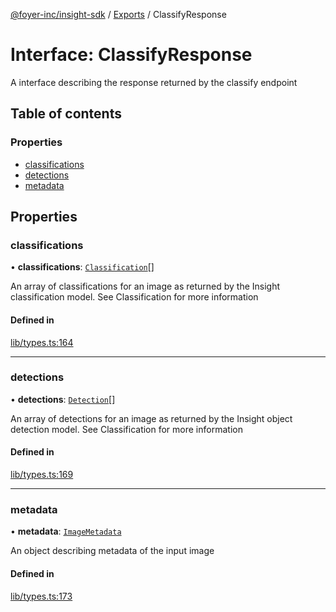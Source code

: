 [@foyer-inc/insight-sdk](../../README.md) / [Exports](../modules.md) / ClassifyResponse

# Interface: ClassifyResponse

A interface describing the response returned by the classify endpoint

## Table of contents

### Properties

- [classifications](ClassifyResponse.md#classifications)
- [detections](ClassifyResponse.md#detections)
- [metadata](ClassifyResponse.md#metadata)

## Properties

### classifications

• **classifications**: [`Classification`](Classification.md)[]

An array of classifications for an image as returned by the Insight classification model.
See Classification for more information

#### Defined in

[lib/types.ts:164](https://github.com/Foyer-Inc/insight-sdk/blob/9a7f1f1/src/lib/types.ts#L164)

___

### detections

• **detections**: [`Detection`](Detection.md)[]

An array of detections for an image as returned by the Insight object detection model.
See Classification for more information

#### Defined in

[lib/types.ts:169](https://github.com/Foyer-Inc/insight-sdk/blob/9a7f1f1/src/lib/types.ts#L169)

___

### metadata

• **metadata**: [`ImageMetadata`](ImageMetadata.md)

An object describing metadata of the input image

#### Defined in

[lib/types.ts:173](https://github.com/Foyer-Inc/insight-sdk/blob/9a7f1f1/src/lib/types.ts#L173)

